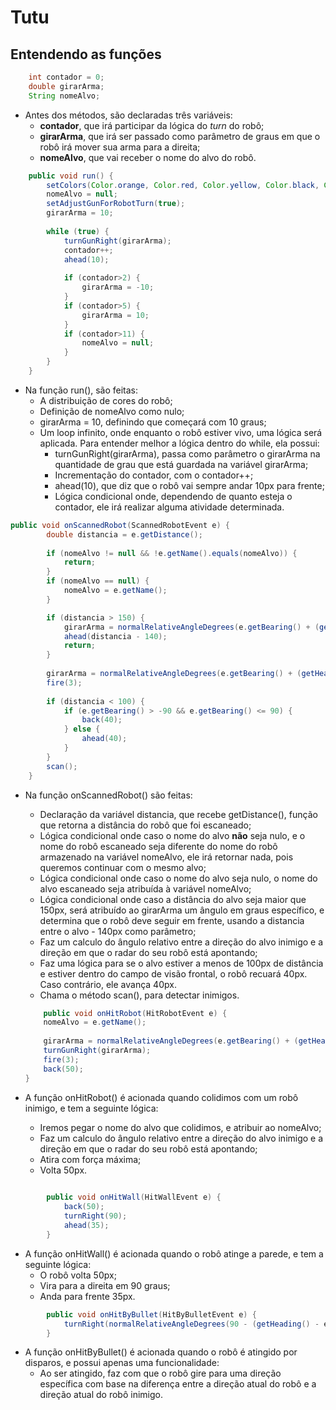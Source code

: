 # Tutu

## Entendendo as funções

```Java
    int contador = 0;
	double girarArma;
	String nomeAlvo;
```

- Antes dos métodos, são declaradas três variáveis:
    - **contador**, que irá participar da lógica do *turn* do robô;
    - **girarArma**, que irá ser passado como parâmetro de graus em que o robô irá mover sua arma para a direita;
    - **nomeAlvo**, que vai receber o nome do alvo do robô.

```Java
	public void run() {
		setColors(Color.orange, Color.red, Color.yellow, Color.black, Color.orange);
		nomeAlvo = null;
		setAdjustGunForRobotTurn(true);
		girarArma = 10;
	
		while (true) {
			turnGunRight(girarArma);
			contador++;
			ahead(10);
			
			if (contador>2) {
				girarArma = -10;
			}
			if (contador>5) {
				girarArma = 10;
			}
			if (contador>11) {
				nomeAlvo = null;
			}
		}
	}
```

- Na função run(), são feitas:
    - A distribuição de cores do robô;
    - Definição de nomeAlvo como nulo;
    - girarArma = 10, definindo que começará com 10 graus;
    - Um loop infinito, onde enquanto o robô estiver vivo, uma lógica será aplicada. Para entender melhor a lógica dentro do while, ela possui:
        - turnGunRight(girarArma), passa como parâmetro o girarArma na quantidade de grau que está guardada na variável girarArma;
        - Incrementação do contador, com o contador++;
        - ahead(10), que diz que o robô vai sempre andar 10px para frente;
        - Lógica condicional onde, dependendo de quanto esteja o contador, ele irá realizar alguma atividade determinada.

```Java
public void onScannedRobot(ScannedRobotEvent e) {
		double distancia = e.getDistance();
	
		if (nomeAlvo != null && !e.getName().equals(nomeAlvo)) {
			return;
		}		
		if (nomeAlvo == null) {
			nomeAlvo = e.getName();
		}

		if (distancia > 150) {
			girarArma = normalRelativeAngleDegrees(e.getBearing() + (getHeading() - getRadarHeading()));
			ahead(distancia - 140);
			return;
		}
		
		girarArma = normalRelativeAngleDegrees(e.getBearing() + (getHeading() - getRadarHeading()));
		fire(3);
		
		if (distancia < 100) {
			if (e.getBearing() > -90 && e.getBearing() <= 90) {
				back(40);
			} else {
				ahead(40);
			}
		}
		scan();		
	}
```
- Na função onScannedRobot() são feitas:
    - Declaração da variável distancia, que recebe getDistance(), função que retorna a distância do robô que foi escaneado;
    - Lógica condicional onde caso o nome do alvo **não** seja nulo, e o nome do robô escaneado seja diferente do nome do robô armazenado na variável nomeAlvo, ele irá retornar nada, pois queremos continuar com o mesmo alvo;
    - Lógica condicional onde caso o nome do alvo seja nulo, o nome do alvo escaneado seja atribuída à variável nomeAlvo;
    - Lógica condicional onde caso a distância do alvo seja maior que 150px, será atribuído ao girarArma um ângulo em graus específico, e determina que o robô deve seguir em frente, usando a distancia entre o alvo - 140px como parâmetro;
    - Faz um calculo do ângulo relativo entre a direção do alvo inimigo e a direção em que o radar do seu robô está apontando;
    - Faz uma lógica para se o alvo estiver a menos de 100px de distância e estiver dentro do campo de visão frontal, o robô recuará 40px. Caso contrário, ele avança 40px. 
    - Chama o método scan(), para detectar inimigos.
    

	```Java
    	public void onHitRobot(HitRobotEvent e) {
		nomeAlvo = e.getName();
		
		girarArma = normalRelativeAngleDegrees(e.getBearing() + (getHeading() - getRadarHeading()));
		turnGunRight(girarArma);
		fire(3);
		back(50);
	}
    ```
- A função onHitRobot() é acionada quando colidimos com um robô inimigo, e tem a seguinte lógica:
    - Iremos pegar o nome do alvo que colidimos, e atribuir ao nomeAlvo;
    - Faz um calculo do ângulo relativo entre a direção do alvo inimigo e a direção em que o radar do seu robô está apontando;
    - Atira com força máxima;
    - Volta 50px.

```Java
	
		public void onHitWall(HitWallEvent e) {
			back(50);
			turnRight(90);
			ahead(35);
		}
```
- A função onHitWall() é acionada quando o robô atinge a parede, e tem a seguinte lógica:
    - O robô volta 50px;
    - Vira para a direita em 90 graus;
    - Anda para frente 35px.
```Java
		public void onHitByBullet(HitByBulletEvent e) {
			turnRight(normalRelativeAngleDegrees(90 - (getHeading() - e.getHeading())));
		}
```
- A função onHitByBullet() é acionada quando o robô é atingido por disparos, e possui apenas uma funcionalidade:
    - Ao ser atingido, faz com que o robô gire para uma direção específica com base na diferença entre a direção atual do robô e a direção atual do robô inimigo.